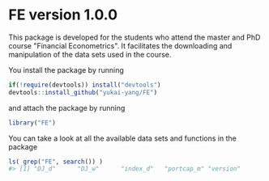 <!-- README.md is generated from README.Rmd. Please edit that file -->
FE version 1.0.0
================

This package is developed for the students who attend the master and PhD course "Financial Econometrics". It facilitates the downloading and manipulation of the data sets used in the course.

You install the package by running

``` r
if(!require(devtools)) install("devtools")
devtools::install_github("yukai-yang/FE")
```

and attach the package by running

``` r
library("FE")
```

You can take a look at all the available data sets and functions in the package

``` r
ls( grep("FE", search()) ) 
#> [1] "DJ_d"      "DJ_w"      "index_d"   "portcap_m" "version"
```
